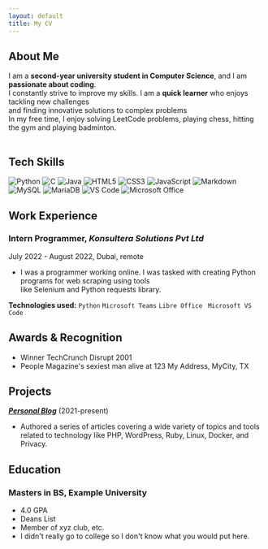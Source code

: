 ```yaml
---
layout: default
title: My CV
---
```

## About Me
I am a **second-year university student in Computer Science**, and I am **passionate about coding**. <br>I constantly
strive to improve my skills. I am a **quick learner** who enjoys tackling new challenges<br> and finding innovative
solutions to complex problems<br>In my free time, I enjoy solving LeetCode problems, playing chess, hitting the gym and
playing badminton. <br><br>


## Tech Skills
![Python](https://img.shields.io/badge/python-3670A0?style=flat&logo=python&logoColor=ffdd54)
![C](https://img.shields.io/badge/c-%2300599C.svg?style=flat&logo=c&logoColor=white)
![Java](https://img.shields.io/badge/java-%23ED8B00.svg?style=flat&logo=java&logoColor=white)
![HTML5](https://img.shields.io/badge/html5-%23E34F26.svg?style=flat&logo=html5&logoColor=white)
![CSS3](https://img.shields.io/badge/css3-%231572B6.svg?style=flat&logo=css3&logoColor=white)
![JavaScript](https://img.shields.io/badge/javascript-%23323330.svg?style=flat&logo=javascript&logoColor=%23F7DF1E)
![Markdown](https://img.shields.io/badge/Markdown-informational?style=flat-sqaure&logo=markdown&logoColor=white&color=007ACC)
![MySQL](https://img.shields.io/badge/mysql-%2300f.svg?style=flat&logo=mysql&logoColor=white)
![MariaDB](https://img.shields.io/badge/MariaDB-003545?style=flat&logo=mariadb&logoColor=white)
![VS
Code](https://img.shields.io/badge/VS%20Code-informational?style=flat-sqaure&logo=visualstudiocode&logoColor=white&color=007ACC)
![Microsoft
Office](https://img.shields.io/badge/Microsoft%20Office-%231572B6.svg?style=flat&logo=microsoftoffice&logoColor=red&color=000000)
<!-- ![NodeJS](https://img.shields.io/badge/node.js-6DA55F?style=flat&logo=node.js&logoColor=white)  -->

## Work Experience

### **Intern Programmer**, _Konsultera Solutions Pvt Ltd_

July 2022 - August 2022, Dubai, remote

- I was a programmer working online. I was tasked with creating Python programs for web scraping using tools<br>
like Selenium and Python requests library.

**Technologies used:** ```Python``` ```Microsoft Teams``` ```Libre Office ``` ```Microsoft VS Code```

## Awards & Recognition

- Winner TechCrunch Disrupt 2001
- People Magazine's sexiest man alive at 123 My Address, MyCity, TX

## Projects

**[*Personal Blog*](http://lgoogle.com)** (2021-present)

- Authored a series of articles covering a wide variety of topics and tools related to technology like PHP, WordPress,
Ruby, Linux, Docker, and Privacy.

## Education

### Masters in BS, Example University

- 4.0 GPA
- Deans List
- Member of xyz club, etc.
- I didn't really go to college so I don't know what you would put here.